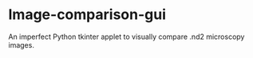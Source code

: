 # Image-comparison-gui
An imperfect Python tkinter applet to visually compare .nd2 microscopy images.
